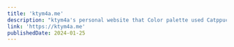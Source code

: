 ```yaml
---
title: 'ktym4a.me'
description: "ktym4a's personal website that Color palette used Catppuccin. Built with Astro and Tailwind CSS, Deployed with Cloudflare Pages, and Use MonoLisa for all text."
link: 'https://ktym4a.me'
publishedDate: 2024-01-25
---
```

